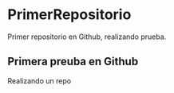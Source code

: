 # PrimerRepositorio
Primer repositorio en Github, realizando prueba.
## Primera preuba en Github
Realizando un repo
